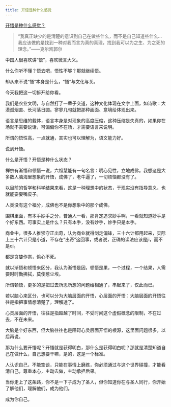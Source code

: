 ```yaml
---
title: 开悟是种什么感觉
---
```

[开悟是种什么感觉？](https://mp.weixin.qq.com/s/7bzB87g_cZ4s1KO8vlYzCA)

> “我真正缺少的是清楚的意识到自己在做些什么，而不是自己知道些什么...我应该做的是找到一种对我而言为真的真理，找到我可以为之生、为之死的理念。”——克尔凯郭尔

中国人很喜欢讲“悟”，喜欢微言大义。

什么你听不懂？悟去吧，悟性不够？那就继续悟。

却从来不说“悟”本身是什么，“悟”与文化与关。

今天我把这一切拆开给你看。

我们是农业文明，与自然打了一辈子交道，这种文化体现在文字上面，如诗歌：大漠孤烟直、长河落日圆。寥寥几句就把那种画面、意境给体现出来。

语言是思维的载体，语言本身是对现象的高度压缩，这种压缩是失真的，如果你在场就不需要说话，可偏偏你不在场，才需要语言来说明。

所谓的悟性高，一点就通，其实也可以理解为，语文能力好。

说到开悟。

什么是开悟？开悟是种什么状态？

禅宗有渐悟和顿悟一说，六祖慧能有一句名言：明心见性，立地成佛。我想这是大多数人脑海里想象的开悟，成佛了，老牛逼了，一切烦恼都没有了。

以目前的哲学和科学结果来看，这是一种理想中的状态，于现实没有指导意义，也就能耍耍嘴皮子。

人类没有这个福分，成佛也不是你想象中的那个成佛。

围棋里面，有本手妙手之分，普通人一看，那肯定追求妙手啊，一看就知道妙手是个好东西。可事实上是什么？只有本手，没有妙手，妙手只是本手。

商业中，很多人推崇守正出奇，认为商业就得剑走偏锋，三十六计都用起来，实际上三十六计只是小道，不存在“出奇”这回事，或者说，正确的读法应该是ji，而不是qi。

都是贪婪作祟，偷心不死。

就以渐悟和顿悟来区分，我认为渐悟是因，顿悟是果，一个过程，一个结果，人需要时时勤拂拭，莫使惹尘埃。

所谓顿悟，更多的是把过去所思所想的问题给相通了，串起来了，仅此而已。

若以脑心来区分，也可以分为大脑层面的开悟，心层面的开悟：大脑层面的开悟往往是指把事情想清楚了，理解透了。

心灵层面的开悟，往往是指超越了时间，不受时间这个虚假概念的限制，不在过去，不在未来。

大脑是个好东西，但大脑往往也是阻碍心灵层面开悟的根源，这里面问题很多，以后再说。

那为什么要开悟呢？开悟就是获得明白，那什么是获得明白呢？那就是清楚知道自己在做什么，自己想要干嘛，是的，这是一个标准。

人认识自己，不能空谈，只能在事情上磨练，你必须通过与这个世界碰撞，才能看清自己，尊重本心，主动去做，主动承担后果。

当你走上了这条路，你不是一下子成为了圣人，但你知道你在与圣人同行，你开始了解他们，理解他们，成为他们。

成为你自己。
